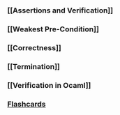 ### [[Assertions and Verification]]
### [[Weakest Pre-Condition]]
### [[Correctness]]
### [[Termination]]
### [[Verification in Ocaml]]
### [Flashcards](https://ankiweb.net/shared/info/754030607)